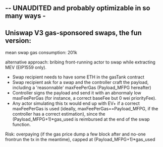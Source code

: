 -- UNAUDITED and probably optimizable in so many ways - 
-------------------------------------------------------

## Uniswap V3 gas-sponsored swaps, the fun version:

mean swap gas consumption: 201k

 alternative approach: bribing front-running actor to swap while extracting MEV (EIP1559 only).
 - Swap recipient needs to have some ETH in the gasTank contract
 - Swap recipient ask for a swap and the controller craft the payload, including a 'reasonnable' maxFeePerGas (Payload_MFPG hereafter)
 - Controller signs the payload and send it with an abnormaly low maxFeePerGas (for instance, a correct baseFee but 0 wei priorityFee).
 - Any actor simulating this tx would end up with EV+ if a correct maxFeePerGas is used (ideally, maxFeePerGas==Payload_MFPG,
   if the controller has a correct estimation), since the (Payload_MFPG+1)*gas_used is reimbursed at the end of the swap function.

 Risk: overpaying (if the gas price dump a few block after and no-one frontrun the tx in the meantime), capped at (Payload_MFPG+1)*gas_used
